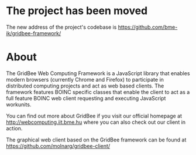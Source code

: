 The project has been moved
==========================
The new address of the project's codebase is https://github.com/bme-ik/gridbee-framework/

About
=====

The GridBee Web Computing Framework is a JavaScript library that enables modern browsers (currently Chrome and Firefox) to participate in distributed computing projects and act as web based clients. The framework features BOINC specific classes that enable the client to act as a full feature BOINC web client requesting and executing JavaScript workunits.

You can find out more about GridBee if you visit our official homepage at http://webcomputing.iit.bme.hu where you can also check out our client in action.

The graphical web client based on the GridBee framework can be found at https://github.com/molnarg/gridbee-client/